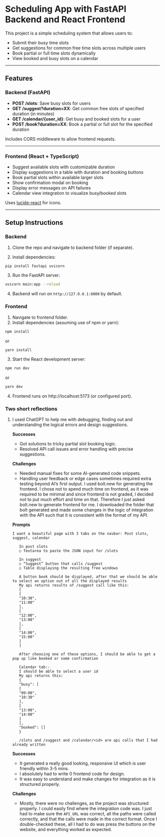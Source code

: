 # Scheduling App with FastAPI Backend and React Frontend

This project is a simple scheduling system that allows users to:

- Submit their busy time slots
- Get suggestions for common free time slots across multiple users
- Book partial or full time slots dynamically
- View booked and busy slots on a calendar

---

## Features

### Backend (FastAPI)
- **POST /slots**: Save busy slots for users
- **GET /suggest?duration=XX**: Get common free slots of specified duration (in minutes)
- **GET /calendar/{user_id}**: Get busy and booked slots for a user
- **POST /book?duration=XX**: Book a partial or full slot for the specified duration

Includes CORS middleware to allow frontend requests.

---

### Frontend (React + TypeScript)

- Suggest available slots with customizable duration
- Display suggestions in a table with duration and booking buttons
- Book partial slots within available larger slots
- Show confirmation modal on booking
- Display error messages on API failures
- Calendar view integration to visualize busy/booked slots

Uses [lucide-react](https://lucide.dev/) for icons.

---

## Setup Instructions

### Backend

1. Clone the repo and navigate to backend folder (if separate).

2. Install dependencies:

```bash
pip install fastapi uvicorn
```
3. Run the FastAPI server:
```bash
uvicorn main:app --reload
```
4. Backend will run on ```http://127.0.0.1:8000``` by default.

### Frontend

1. Navigate to frontend folder.
2. Install dependencies (assuming use of npm or yarn):
```bash
npm install
```
or
```bash
yarn install
```
3. Start the React development server:
```bash
npm run dev
```
or
```bash
yarn dev
```
4. Frontend runs on http://localhost:5173 (or configured port).

### Two short reflections
1. I used ChatGPT to help me with debugging, finding out and understanding the logical errors and design suggestions.

   **Successes**
     * Got solutions to tricky partial slot booking logic.
     * Resolved API call issues and error handling with precise suggestions.
  
   **Challenges**
     * Needed manual fixes for some AI-generated code snippets.
     * Handling user feedback or edge cases sometimes required extra testing beyond AI’s first output.
I used bolt.new for generating the frontend. I chose not to spend much time on frontend, as it was required to be minimal and since frontend is not graded, I decided not to put much effort and time on that. Therefore I just asked bolt.new to generate frontend for me. I downloaded the folder that bolt generated and made some changes in the logic of integration with the API such that it is consistent with the format of my API.

   **Prompts**
   
   
       I want a beautiful page with 3 tabs on the navbar: Post slots, suggest, calendar   
  
          In post slots    
          ○ Textarea to paste the JSON input for /slots    
          
          In suggest   
          ○ “Suggest” button that calls /suggest   
          ○ Table displaying the resulting free windows   
      
          A button book should be displayed, after that we should be able to select an option out of all the displayed results   
          My api returns results of /suggest call like this:   
          [
          [
          "10:30",
          "11:00"
          ],
          [
          "12:00",
          "13:00"
          ],
          [
          "14:00",
          "15:00"
          ]
          ]
              
          After choosing one of these options, I should be able to get a pop up like booked or some confirmation    
          
          Calendar tab:-   
          I should be able to select a user id   
          My api returns this:    
          {
          "busy": [
          [
          "09:00",
          "10:30"
          ],
          [
          "13:00",
          "14:00"
          ]
          ],
          "booked": []
          }    
          
          /slots and /suggest and /calendar/<id> are api calls that I had already written

   **Successes**
   * It generated a really good looking, responsive UI which is user friendly within 3-5 mins.
   * I absolutely had to write 0 frontend code for design.
   * It was easy to understand and make changes for integration as it is structured properly.

   **Challenges**
   * Mostly, there were no challenges, as the project was structured properly. I could easily find where the integration code was. I just had to make sure the ```API_URL``` was correct, all the paths were called correctly, and that the calls were made in the correct format. Once I double-checked these, all I had to do was press the buttons on the website, and everything worked as expected.
   
   
      
